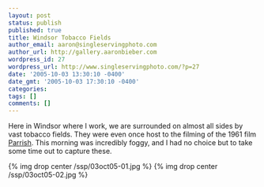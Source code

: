 ```yaml
---
layout: post
status: publish
published: true
title: Windsor Tobacco Fields
author_email: aaron@singleservingphoto.com
author_url: http://gallery.aaronbieber.com
wordpress_id: 27
wordpress_url: http://www.singleservingphoto.com/?p=27
date: '2005-10-03 13:30:10 -0400'
date_gmt: '2005-10-03 17:30:10 -0400'
categories:
tags: []
comments: []
---
```

Here in Windsor where I work, we are surrounded on almost all sides by
vast tobacco fields. They were even once host to the filming of the 1961
film [Parrish](http://www.imdb.com/title/tt0055279). This morning was
incredibly foggy, and I had no choice but to take some time out to
capture these.

{% img drop center /ssp/03oct05-01.jpg %}
 {% img drop center /ssp/03oct05-02.jpg %}

